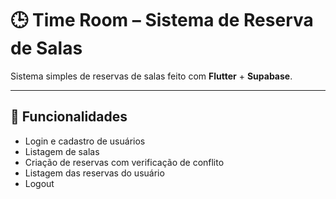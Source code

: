# 🕒 Time Room – Sistema de Reserva de Salas

Sistema simples de reservas de salas feito com **Flutter** + **Supabase**.

---

## 📌 Funcionalidades
- Login e cadastro de usuários
- Listagem de salas
- Criação de reservas com verificação de conflito
- Listagem das reservas do usuário
- Logout

